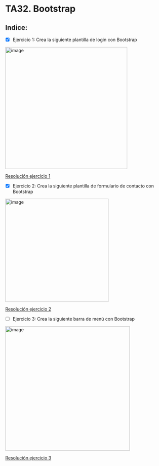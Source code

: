 # TA32. Bootstrap

## Indice:

- [X] Ejercicio 1: Crea la siguiente plantilla de login con Bootstrap

<img width="385" alt="image" src="https://user-images.githubusercontent.com/110301198/236858273-df4685ca-4177-4524-bdda-c5bb11f9e678.png">



[Resolución ejercicio 1](https://techma-fullstack-java-angular.github.io/TA32/Ejercicio1)

- [X] Ejercicio 2: Crea la siguiente plantilla de formulario de contacto con Bootstrap

<img width="326" alt="image" src="https://user-images.githubusercontent.com/110301198/236858551-e82d1118-25e6-4f80-956b-2e629da6903c.png">


[Resolución ejercicio 2](https://techma-fullstack-java-angular.github.io/TA32/Ejercicio2)

- [ ] Ejercicio 3: Crea la siguiente barra de menú con Bootstrap

<img width="393" alt="image" src="https://user-images.githubusercontent.com/110301198/236879785-d7679a25-02b9-49a8-9ee0-3ca0f87ac182.png">

[Resolución ejercicio 3](https://techma-fullstack-java-angular.github.io/TA32/Ejercicio3)
